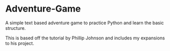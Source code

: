Adventure-Game
==============

A simple text based adventure game to practice Python and learn the basic structure.

This is based off the tutorial by Phillip Johnson and includes my expansions to his project.
